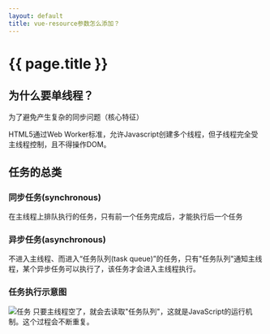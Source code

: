 ```yaml
---
layout: default
title: vue-resource参数怎么添加？
---
```


# {{ page.title }}

## 为什么要单线程？
为了避免产生复杂的同步问题（核心特征）

HTML5通过Web Worker标准，允许Javascript创建多个线程，但子线程完全受主线程控制，且不得操作DOM。

## 任务的总类
### 同步任务(synchronous)
在主线程上排队执行的任务，只有前一个任务完成后，才能执行后一个任务

### 异步任务(asynchronous)
不进入主线程、而进入“任务队列(task queue)”的任务，只有"任务队列"通知主线程，某个异步任务可以执行了，该任务才会进入主线程执行。

### 任务执行示意图
![任务](http://image.beekka.com/blog/2014/bg2014100801.jpg)
只要主线程空了，就会去读取"任务队列"，这就是JavaScript的运行机制。这个过程会不断重复。
